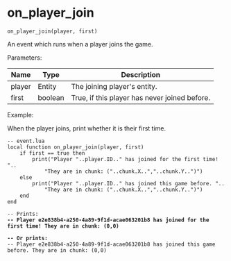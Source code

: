 # on\_player\_join



`on_player_join(player, first)`

An event which runs when a player joins the game.&#x20;



Parameters:

| Name   | Type    | Description                                    |
| ------ | ------- | ---------------------------------------------- |
| player | Entity  | The joining player's entity.                   |
| first  | boolean | True, if this player has never joined before.  |



Example:

When the player joins, print whether it is their first time.

<pre class="language-lua"><code class="lang-lua">-- event.lua
local function on_player_join(player, first)
	if first == true then 
		print("Player "..player.ID.." has joined for the first time! "..
			"They are in chunk: ("..chunk.X..","..chunk.Y..")")
	else
		print("Player "..player.ID.." has joined this game before. "..
			"They are in chunk: ("..chunk.X..","..chunk.Y..")")
	end
end

-- Prints:
<strong>-- Player e2e838b4-a250-4a89-9f1d-acae063201b8 has joined for the first time! They are in chunk: (0,0)
</strong><strong>
</strong><strong>-- Or prints:
</strong>-- Player e2e838b4-a250-4a89-9f1d-acae063201b8 has joined this game before. They are in chunk: (0,0)
</code></pre>
